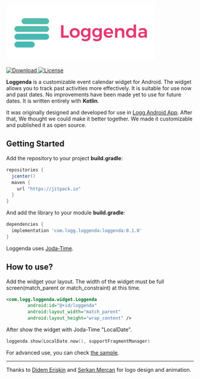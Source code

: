 <img src="/images/loggenda.gif" width="400px" alt="Loggenda Logo" /> 

[![Download](https://api.bintray.com/packages/logg/loggenda/loggenda/images/download.svg) ](https://bintray.com/logg/loggenda/loggenda/_latestVersion)
[![License](https://img.shields.io/badge/License-Apache-blue.svg)](https://github.com/loggyourlife/loggenda/blob/master/LICENSE)


**Loggenda** is a customizable event calendar widget for Android. 
The widget allows you to track past activities more effectively. It is suitable for use now and past dates. No improvements have been made yet to use for future dates. It is written entirely with **Kotlin**.


It was originally designed and developed for use in [Logg Android App](https://play.google.com/store/apps/details?id=com.digieggs.deathstar.logg). After that, We thought we could make it better together. We made it customizable and published it as open source. 


## Getting Started
Add the repository to your project **build.gradle**:
``` gradle
repositories {
  jcenter()
  maven {
    url "https://jitpack.io"
  }
}
```
And add the library to your module **build.gradle**:
``` gradle
dependencies {
  implementation 'com.logg.loggenda:loggenda:0.1.0'
}
```
Loggenda uses [Joda-Time](https://github.com/JodaOrg/joda-time).
## How to use?
Add the widget your layout. The width of the widget must be full screen(match_parent or match_constraint) at this time.
``` xml
<com.logg.loggenda.widget.Loggenda
        android:id="@+id/loggenda"
        android:layout_width="match_parent"
        android:layout_height="wrap_content" />
```
After show the widget with Joda-Time "LocalDate".
``` kotlin
loggenda.show(LocalDate.now(), supportFragmentManager)
```
For advanced use, you can check [the sample](https://github.com/loggyourlife/loggenda/blob/master/app/src/main/java/com/logg/loggenda/sample/MainActivity.kt).

---

Thanks to [Didem Erişkin](https://www.behance.net/eriskindidem) and [Serkan Mercan](http://serkanmercan.com) for logo design and animation.
